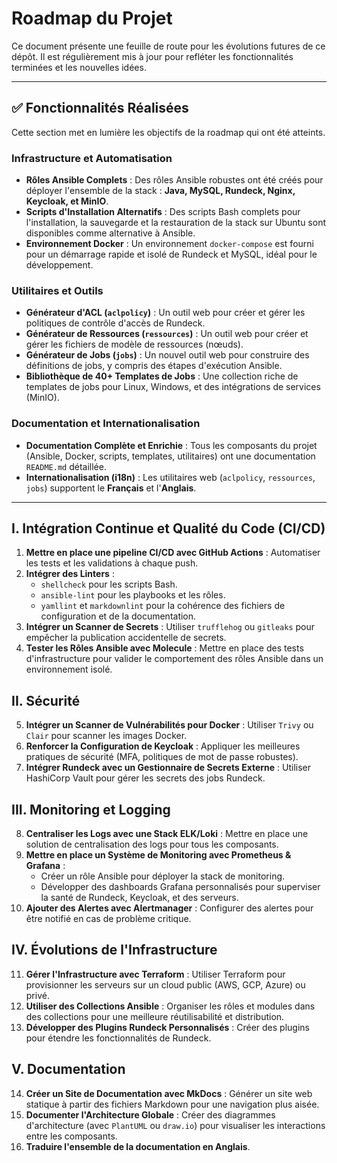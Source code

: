 # Roadmap du Projet

Ce document présente une feuille de route pour les évolutions futures de ce dépôt. Il est régulièrement mis à jour pour refléter les fonctionnalités terminées et les nouvelles idées.

---

## ✅ Fonctionnalités Réalisées

Cette section met en lumière les objectifs de la roadmap qui ont été atteints.

### Infrastructure et Automatisation
-   **Rôles Ansible Complets** : Des rôles Ansible robustes ont été créés pour déployer l'ensemble de la stack : **Java, MySQL, Rundeck, Nginx, Keycloak, et MinIO**.
-   **Scripts d'Installation Alternatifs** : Des scripts Bash complets pour l'installation, la sauvegarde et la restauration de la stack sur Ubuntu sont disponibles comme alternative à Ansible.
-   **Environnement Docker** : Un environnement `docker-compose` est fourni pour un démarrage rapide et isolé de Rundeck et MySQL, idéal pour le développement.

### Utilitaires et Outils
-   **Générateur d'ACL (`aclpolicy`)** : Un outil web pour créer et gérer les politiques de contrôle d'accès de Rundeck.
-   **Générateur de Ressources (`ressources`)** : Un outil web pour créer et gérer les fichiers de modèle de ressources (nœuds).
-   **Générateur de Jobs (`jobs`)** : Un nouvel outil web pour construire des définitions de jobs, y compris des étapes d'exécution Ansible.
-   **Bibliothèque de 40+ Templates de Jobs** : Une collection riche de templates de jobs pour Linux, Windows, et des intégrations de services (MinIO).

### Documentation et Internationalisation
-   **Documentation Complète et Enrichie** : Tous les composants du projet (Ansible, Docker, scripts, templates, utilitaires) ont une documentation `README.md` détaillée.
-   **Internationalisation (i18n)** : Les utilitaires web (`aclpolicy`, `ressources`, `jobs`) supportent le **Français** et l'**Anglais**.

---

## I. Intégration Continue et Qualité du Code (CI/CD)

1.  **Mettre en place une pipeline CI/CD avec GitHub Actions** : Automatiser les tests et les validations à chaque push.
2.  **Intégrer des Linters** :
    -   `shellcheck` pour les scripts Bash.
    -   `ansible-lint` pour les playbooks et les rôles.
    -   `yamllint` et `markdownlint` pour la cohérence des fichiers de configuration et de la documentation.
3.  **Intégrer un Scanner de Secrets** : Utiliser `trufflehog` ou `gitleaks` pour empêcher la publication accidentelle de secrets.
4.  **Tester les Rôles Ansible avec Molecule** : Mettre en place des tests d'infrastructure pour valider le comportement des rôles Ansible dans un environnement isolé.

## II. Sécurité

5.  **Intégrer un Scanner de Vulnérabilités pour Docker** : Utiliser `Trivy` ou `Clair` pour scanner les images Docker.
6.  **Renforcer la Configuration de Keycloak** : Appliquer les meilleures pratiques de sécurité (MFA, politiques de mot de passe robustes).
7.  **Intégrer Rundeck avec un Gestionnaire de Secrets Externe** : Utiliser HashiCorp Vault pour gérer les secrets des jobs Rundeck.

## III. Monitoring et Logging

8.  **Centraliser les Logs avec une Stack ELK/Loki** : Mettre en place une solution de centralisation des logs pour tous les composants.
9.  **Mettre en place un Système de Monitoring avec Prometheus & Grafana** :
    -   Créer un rôle Ansible pour déployer la stack de monitoring.
    -   Développer des dashboards Grafana personnalisés pour superviser la santé de Rundeck, Keycloak, et des serveurs.
10. **Ajouter des Alertes avec Alertmanager** : Configurer des alertes pour être notifié en cas de problème critique.

## IV. Évolutions de l'Infrastructure

11. **Gérer l'Infrastructure avec Terraform** : Utiliser Terraform pour provisionner les serveurs sur un cloud public (AWS, GCP, Azure) ou privé.
12. **Utiliser des Collections Ansible** : Organiser les rôles et modules dans des collections pour une meilleure réutilisabilité et distribution.
13. **Développer des Plugins Rundeck Personnalisés** : Créer des plugins pour étendre les fonctionnalités de Rundeck.

## V. Documentation

14. **Créer un Site de Documentation avec MkDocs** : Générer un site web statique à partir des fichiers Markdown pour une navigation plus aisée.
15. **Documenter l'Architecture Globale** : Créer des diagrammes d'architecture (avec `PlantUML` ou `draw.io`) pour visualiser les interactions entre les composants.
16. **Traduire l'ensemble de la documentation en Anglais**.